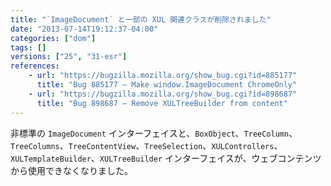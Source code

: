 ```yaml
---
title: "`ImageDocument` と一部の XUL 関連クラスが削除されました"
date: "2013-07-14T19:12:37-04:00"
categories: ["dom"]
tags: []
versions: ["25", "31-esr"]
references:
    - url: "https://bugzilla.mozilla.org/show_bug.cgi?id=885177"
      title: "Bug 885177 – Make window.ImageDocument ChromeOnly"
    - url: "https://bugzilla.mozilla.org/show_bug.cgi?id=898687"
      title: "Bug 898687 – Remove XULTreeBuilder from content"
---
```

非標準の `ImageDocument` インターフェイスと、`BoxObject`、`TreeColumn`、`TreeColumns`、`TreeContentView`、`TreeSelection`、`XULControllers`、`XULTemplateBuilder`、`XULTreeBuilder` インターフェイスが、ウェブコンテンツから使用できなくなりました。
